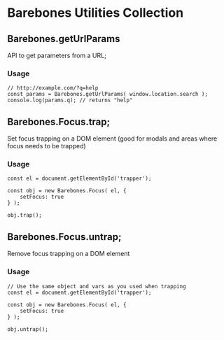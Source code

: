 # Barebones Utilities Collection

## Barebones.getUrlParams

API to get parameters from a URL;

### Usage
```
// http://example.com/?q=help
const params = Barebones.getUrlParams( window.location.search );
console.log(params.q); // returns "help"
```

## Barebones.Focus.trap;

Set focus trapping on a DOM element (good for modals and areas where focus needs to be trapped)

### Usage
```
const el = document.getElementById('trapper');

const obj = new Barebones.Focus( el, {
	setFocus: true
} );

obj.trap();
```

## Barebones.Focus.untrap;

Remove focus trapping on a DOM element

### Usage
```
// Use the same object and vars as you used when trapping
const el = document.getElementById('trapper');

const obj = new Barebones.Focus( el, {
	setFocus: true
} );

obj.untrap();
```
